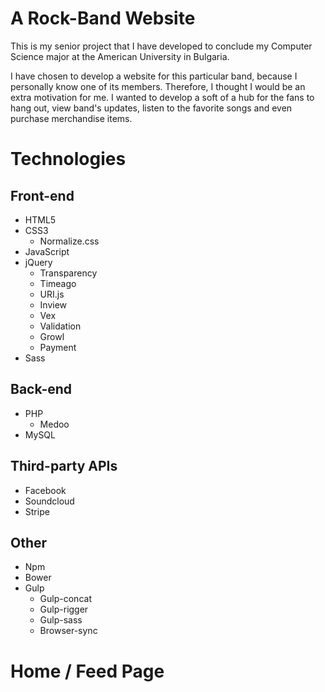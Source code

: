 # A Rock-Band Website

This is my senior project that I have developed to conclude my Computer Science major at the American University in Bulgaria. 

I have chosen to develop a website for this particular band, because I personally know one of its members. Therefore, I thought I would be an extra motivation for me. I wanted to develop a soft of a hub for the fans to hang out, view band's updates, listen to the favorite songs and even purchase merchandise items.

# Technologies

## Front-end
 - HTML5
 - CSS3
   - Normalize.css
 - JavaScript
 - jQuery
   - Transparency
   - Timeago
   - URI.js
   - Inview
   - Vex
   - Validation
   - Growl
   - Payment
 - Sass
## Back-end
 - PHP
   - Medoo
 - MySQL
## Third-party APIs
 - Facebook
 - Soundcloud
 - Stripe
## Other
 - Npm
 - Bower
 - Gulp
   - Gulp-concat
   - Gulp-rigger
   - Gulp-sass
   - Browser-sync

# Home / Feed Page
